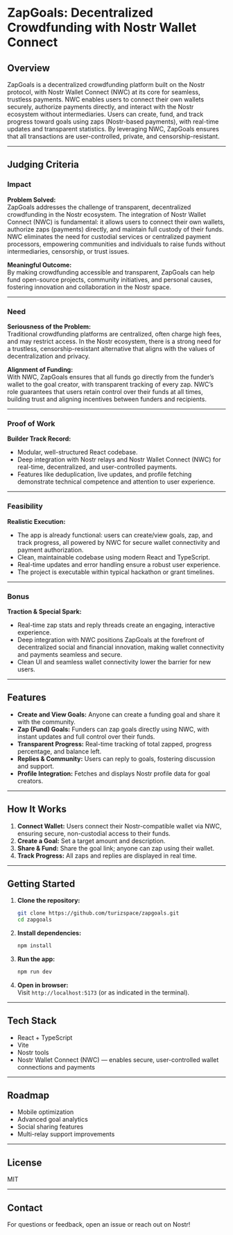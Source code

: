 # ZapGoals: Decentralized Crowdfunding with Nostr Wallet Connect

## Overview


ZapGoals is a decentralized crowdfunding platform built on the Nostr protocol, with Nostr Wallet Connect (NWC) at its core for seamless, trustless payments. NWC enables users to connect their own wallets securely, authorize payments directly, and interact with the Nostr ecosystem without intermediaries. Users can create, fund, and track progress toward goals using zaps (Nostr-based payments), with real-time updates and transparent statistics. By leveraging NWC, ZapGoals ensures that all transactions are user-controlled, private, and censorship-resistant.

---

## Judging Criteria

### Impact


**Problem Solved:**  
ZapGoals addresses the challenge of transparent, decentralized crowdfunding in the Nostr ecosystem. The integration of Nostr Wallet Connect (NWC) is fundamental: it allows users to connect their own wallets, authorize zaps (payments) directly, and maintain full custody of their funds. NWC eliminates the need for custodial services or centralized payment processors, empowering communities and individuals to raise funds without intermediaries, censorship, or trust issues.

**Meaningful Outcome:**  
By making crowdfunding accessible and transparent, ZapGoals can help fund open-source projects, community initiatives, and personal causes, fostering innovation and collaboration in the Nostr space.

---

### Need

**Seriousness of the Problem:**  
Traditional crowdfunding platforms are centralized, often charge high fees, and may restrict access. In the Nostr ecosystem, there is a strong need for a trustless, censorship-resistant alternative that aligns with the values of decentralization and privacy.


**Alignment of Funding:**  
With NWC, ZapGoals ensures that all funds go directly from the funder’s wallet to the goal creator, with transparent tracking of every zap. NWC’s role guarantees that users retain control over their funds at all times, building trust and aligning incentives between funders and recipients.

---

### Proof of Work


**Builder Track Record:**  
- Modular, well-structured React codebase.
- Deep integration with Nostr relays and Nostr Wallet Connect (NWC) for real-time, decentralized, and user-controlled payments.
- Features like deduplication, live updates, and profile fetching demonstrate technical competence and attention to user experience.

---

### Feasibility


**Realistic Execution:**  
- The app is already functional: users can create/view goals, zap, and track progress, all powered by NWC for secure wallet connectivity and payment authorization.
- Clean, maintainable codebase using modern React and TypeScript.
- Real-time updates and error handling ensure a robust user experience.
- The project is executable within typical hackathon or grant timelines.

---

### Bonus


**Traction & Special Spark:**  
- Real-time zap stats and reply threads create an engaging, interactive experience.
- Deep integration with NWC positions ZapGoals at the forefront of decentralized social and financial innovation, making wallet connectivity and payments seamless and secure.
- Clean UI and seamless wallet connectivity lower the barrier for new users.

---

## Features

- **Create and View Goals:** Anyone can create a funding goal and share it with the community.
- **Zap (Fund) Goals:** Funders can zap goals directly using NWC, with instant updates and full control over their funds.
- **Transparent Progress:** Real-time tracking of total zapped, progress percentage, and balance left.
- **Replies & Community:** Users can reply to goals, fostering discussion and support.
- **Profile Integration:** Fetches and displays Nostr profile data for goal creators.

---

## How It Works

1. **Connect Wallet:** Users connect their Nostr-compatible wallet via NWC, ensuring secure, non-custodial access to their funds.
2. **Create a Goal:** Set a target amount and description.
3. **Share & Fund:** Share the goal link; anyone can zap using their wallet.
4. **Track Progress:** All zaps and replies are displayed in real time.

---

## Getting Started

1. **Clone the repository:**
   ```bash
   git clone https://github.com/turizspace/zapgoals.git
   cd zapgoals
   ```

2. **Install dependencies:**
   ```bash
   npm install
   ```

3. **Run the app:**
   ```bash
   npm run dev
   ```

4. **Open in browser:**  
   Visit `http://localhost:5173` (or as indicated in the terminal).

---

## Tech Stack

- React + TypeScript
- Vite
- Nostr tools
- Nostr Wallet Connect (NWC) — enables secure, user-controlled wallet connections and payments

---

## Roadmap

- Mobile optimization
- Advanced goal analytics
- Social sharing features
- Multi-relay support improvements

---

## License

MIT

---

## Contact

For questions or feedback, open an issue or reach out on Nostr!
